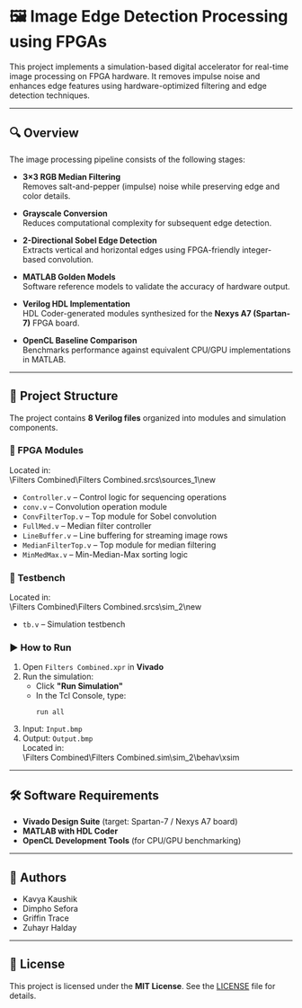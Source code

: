 # 🖼️ Image Edge Detection Processing using FPGAs

This project implements a simulation-based digital accelerator for real-time image processing on FPGA hardware. It removes impulse noise and enhances edge features using hardware-optimized filtering and edge detection techniques.

---

## 🔍 Overview

The image processing pipeline consists of the following stages:

- **3×3 RGB Median Filtering**  
  Removes salt-and-pepper (impulse) noise while preserving edge and color details.

- **Grayscale Conversion**  
  Reduces computational complexity for subsequent edge detection.

- **2-Directional Sobel Edge Detection**  
  Extracts vertical and horizontal edges using FPGA-friendly integer-based convolution.

- **MATLAB Golden Models**  
  Software reference models to validate the accuracy of hardware output.

- **Verilog HDL Implementation**  
  HDL Coder-generated modules synthesized for the **Nexys A7 (Spartan-7)** FPGA board.

- **OpenCL Baseline Comparison**  
  Benchmarks performance against equivalent CPU/GPU implementations in MATLAB.

---

## 📁 Project Structure

The project contains **8 Verilog files** organized into modules and simulation components.

### 🔧 FPGA Modules  
Located in:  
\Filters Combined\Filters Combined.srcs\sources_1\new

- `Controller.v` – Control logic for sequencing operations  
- `conv.v` – Convolution operation module  
- `ConvFilterTop.v` – Top module for Sobel convolution  
- `FullMed.v` – Median filter controller  
- `LineBuffer.v` – Line buffering for streaming image rows  
- `MedianFilterTop.v` – Top module for median filtering  
- `MinMedMax.v` – Min-Median-Max sorting logic

### 🧪 Testbench  
Located in:  
\Filters Combined\Filters Combined.srcs\sim_2\new

- `tb.v` – Simulation testbench

### ▶️ How to Run

1. Open `Filters Combined.xpr` in **Vivado**
2. Run the simulation:
   - Click **"Run Simulation"**
   - In the Tcl Console, type:  
     ```
     run all
     ```
3. Input: `Input.bmp`  
4. Output: `Output.bmp`  
   Located in:  
\Filters Combined\Filters Combined.sim\sim_2\behav\xsim

---

## 🛠 Software Requirements

- **Vivado Design Suite** (target: Spartan-7 / Nexys A7 board)  
- **MATLAB with HDL Coder**  
- **OpenCL Development Tools** (for CPU/GPU benchmarking)

---

## 👥 Authors

- Kavya Kaushik  
- Dimpho Sefora  
- Griffin Trace  
- Zuhayr Halday

---

## 📝 License

This project is licensed under the **MIT License**. See the [LICENSE](LICENSE) file for details.

